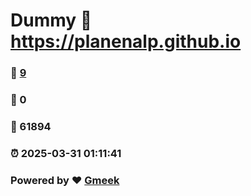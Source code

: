 # Dummy :link: https://planenalp.github.io 
### :page_facing_up: [9](https://planenalp.github.io/tag.html) 
### :speech_balloon: 0 
### :hibiscus: 61894 
### :alarm_clock: 2025-03-31 01:11:41 
### Powered by :heart: [Gmeek](https://github.com/Meekdai/Gmeek)

